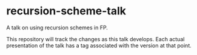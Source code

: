 # recursion-scheme-talk
A talk on using recursion schemes in FP.

This repository will track the changes as this talk develops. Each actual presentation of the talk has a tag associated with the version at that point.

